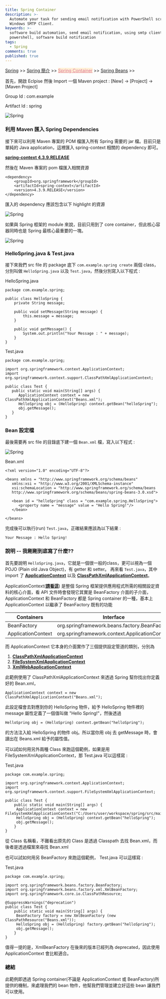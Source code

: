 ```yaml
---
title: Spring Container
description: >-
  Automate your task for sending email notification with PowerShell script and
  Windows SMTP Client.
keywords: >-
  software build automation, send email notification, using smtp client in
  powershell, software build notification
tags:
  - Spring
comments: true
published: true
---
```


<a href="/spring/">Spring</a> >>
<a href="/spring/spring_page1/">Spring 簡介</a> >>
<a href="/spring/spring_page2/" style="color:palevioletred;background-color:papayawhip;">Spring Container</a> >> <a href="/spring/spring_page3/">Spring Beans</a> >>
<div class="divider"></div>
首先，開啟 Eclpise 然後 Import 一個 Maven project : [New] -> [Project] -> [Maven Project]

Group Id : com.example

Artifact Id : spring

![Spring](spring_images/springconfig01.png)

### 利用 Maven 匯入 Spring Dependencies
接下來可以利用 Maven 專案的 POM 檔匯入所有 Spring 需要的 jar 檔。目前只是單純的 Java application，這裡匯入 spring-context 相關的 dependency 即可。

**<a href="https://mvnrepository.com/artifact/org.springframework/spring-context/4.3.9.RELEASE" target="_blank">spring-context 4.3.9.RELEASE</a>**

然後在 Maven 專案的 pom 檔匯入相關資源
```
<dependency>
    <groupId>org.springframework</groupId>
    <artifactId>spring-context</artifactId>
    <version>4.3.9.RELEASE</version>
</dependency>
```
匯入的 dependency 應該包含以下 highlight 的資源

![Spring](spring_images/springconfig02.png)

如果與 Spring 框架的 module 來說，目前只用到了 core container，但此核心容器同時也是 Spring 最核心最重要的一塊。

![Spring](spring_images/springcore.png)

### HelloSpring.java & Test.java
接下來我們 src file 的 package 底下 `com.example.spring create` 兩個 class，分別叫做 `HelloSpring.java` 以及 `Test.java`，然後分別寫入以下程式 : 

HelloSpring.java
```
package com.example.spring;

public class HelloSpring {
	private String message;

	public void setMessage(String message) {
		this.message = message;
	}

	public void getMessage() {
		System.out.println("Your Message : " + message);
	}
}
```
Test.java
```
package com.example.spring;

import org.springframework.context.ApplicationContext;
import org.springframework.context.support.ClassPathXmlApplicationContext;

public class Test {
   public static void main(String[] args) {
      ApplicationContext context = new ClassPathXmlApplicationContext("Beans.xml");
      HelloSpring obj = (HelloSpring) context.getBean("helloSpring");
      obj.getMessage();
   }
}
```
### Bean 設定檔
最後需要再 src file 的目錄底下建一個 `Bean.xml` 檔，寫入以下程式 :

![Spring](spring_images/springconfig03.png)

Bean.xml
```
<?xml version="1.0" encoding="UTF-8"?>

<beans xmlns = "http://www.springframework.org/schema/beans"
   xmlns:xsi = "http://www.w3.org/2001/XMLSchema-instance"
   xsi:schemaLocation = "http://www.springframework.org/schema/beans
   http://www.springframework.org/schema/beans/spring-beans-3.0.xsd">

   <bean id = "helloSpring" class = "com.example.spring.HelloSpring">
      <property name = "message" value = "Hello Spring!"/>
   </bean>

</beans>
```
完成後可以執行(run) `Test.java`，正確結果應該為以下結果 : 
```
Your Message : Hello Spring!
```

### 說明 -- 我剛剛到底寫了什麼??
首先要說明 `HelloSpring.java`，它就是一個很一般的class，更可以視為一個 POJO (Plain old Java Object)，有 getter 和 setter。
再來看 `Test.java`，其中 import 了 **<a href="https://docs.spring.io/spring/docs/current/javadoc-api/org/springframework/context/ApplicationContext.html" target="_blank">ApplicationContext</a>** 以及 **<a href="https://docs.spring.io/spring/docs/current/javadoc-api/org/springframework/context/support/ClassPathXmlApplicationContext.html" target="_blank">ClassPathXmlApplicationContext</a>**。

ApplicationContext(**<a href="https://spring.io/understanding/application-context" target="_blank">請看這</a>**) 是整個 Spring 框架提供應用程式所需的相關設定資料的核心介面，看 API 文件時會發現它其實是 BeanFactory 介面的子介面，ApplicationContext 和 BeanFactory 都是 Spring container 的一種，基本上 ApplicationContext 以繼承了 BeanFactory 既有的功能

| Containers         | Interface                                     |
| ------------------ |:---------------------------------------------:|
| BeanFactory        | org.springframework.beans.factory.BeanFactory |
| ApplicationContext | org.springframework.context.ApplicationContext|

而 ApplicationContext 它本身的介面實作了三個提供設定管道的類別，分別為

1. **<a href="https://docs.spring.io/spring/docs/current/javadoc-api/org/springframework/context/support/ClassPathXmlApplicationContext.html" target="_blank">ClassPathXmlApplicationContext</a>**
2. **<a href="https://docs.spring.io/spring/docs/current/javadoc-api/org/springframework/context/support/FileSystemXmlApplicationContext.html" target="_blank">FileSystemXmlApplicationContext</a>**
3. **<a href="https://docs.spring.io/spring/docs/current/javadoc-api/org/springframework/web/context/support/XmlWebApplicationContext.html" target="_blank">XmlWebApplicationContext</a>**

此範例使用了 ClassPathXmlApplicationContext 來透過 Spring 幫你找出你定義好的 Bean.xml，
```
ApplicationContext context = new ClassPathXmlApplicationContext("Beans.xml");
```
此設定檔會去對應到你的 HelloSpring 物件，給予 HelloSpring 物件裡的 message 屬性定義了一個值叫做 "Hello Spring!"，然後透過 
```
HelloSpring obj = (HelloSpring) context.getBean("helloSpring");
```
的方法注入給 HelloSpring 的物件 obj。所以當你用 obj 去 getMessage 時，會讀出在 Beans.xml 給予的屬性值。

可以試如何用另外兩種 Class 來跑這個範例，如果是用 FileSystemXmlApplicationContext，那 Test.java 可以這樣寫 : 

Test.java
```
package com.example.spring;

import org.springframework.context.ApplicationContext;
import org.springframework.context.support.FileSystemXmlApplicationContext;

public class Test {
	public static void main(String[] args) {
	 ApplicationContext context = new FileSystemXmlApplicationContext("C:/Users/user/workspace/spring/src/main/java/Beans.xml");
	 HelloSpring obj = (HelloSpring) context.getBean("helloSpring");
	 obj.getMessage();
	}
}
```
從 Class 名稱看，不難看出原先的 Class 是透過 Classpath 去找 Bean.xml，而 後者是透過檔案來尋找 Bean.xml

也可以試如何用另 BeanFactory 來跑這個範例， Test.java 可以這樣寫 :

Test.java
```
package com.example.spring;

import org.springframework.beans.factory.BeanFactory;
import org.springframework.beans.factory.xml.XmlBeanFactory; 
import org.springframework.core.io.ClassPathResource;  

@SuppressWarnings("deprecation")
public class Test {
	public static void main(String[] args) {
     BeanFactory factory = new XmlBeanFactory (new ClassPathResource("Beans.xml")); 
	 HelloSpring obj = (HelloSpring) factory.getBean("helloSpring");
	 obj.getMessage();
	}
}
```
值得一提的是，XmlBeanFactory 在後來的版本已經列為 deprecated，因此使用 ApplicationContext 會比較適合。

### 總結

此範例即透過 Spring container(不論是 ApplicationContext 或 BeanFactory)所提供的機制，來處理我們的 bean 物件，他幫我們管理並建立好這些 bean 讓我們可以使用。
